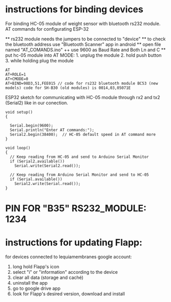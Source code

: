 # instructions for binding devices

For binding HC-05 module of weight sensor with bluetooth rs232 module.
AT commands for configurating ESP-32

** rs232 module needs the jumpers to be connected to "device" 
** to check the bluetooth address use "Bluetooth Scanner" app in android
** open file named "AT_COMANDS.ino"
++ use 9600 as Baud Rate and Both Ln and C 
** put hc-05 module into AT MODE: 
				1. unplug the module
				2. hold push button
				3. while holding plug the module
```
AT
AT+ROLE=1
AT+CMODE=0
AT+BIND=98D3,51,FEE015 // code for rs232 bluetooth module BC53 (new models) code for SH-B30 (old modules) is 0014,03,05071E
```
ESP32 sketch for communicating with HC-05 module through rx2 and tx2 (Serial2) like in our conection.
```
void setup()
{

  Serial.begin(9600);
  Serial.println("Enter AT commands:");
  Serial2.begin(38400);  // HC-05 default speed in AT command more
}

void loop()
{
  // Keep reading from HC-05 and send to Arduino Serial Monitor
  if (Serial2.available())
    Serial.write(Serial2.read());

  // Keep reading from Arduino Serial Monitor and send to HC-05
  if (Serial.available())
    Serial2.write(Serial.read());
}
```

# PIN FOR "B35" RS232_MODULE: 1234

# instructions for updating Flapp:
for devices connected to lequiamembranes google account:
1. long hold Flapp's icon
2. select "i" or "information" according to the device
3. clear all data (storage and caché)
4. uninstall the app
5. go to google drive app
6. look for Flapp's desired version, download and install
